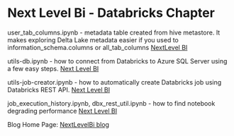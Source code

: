 Next Level Bi - Databricks Chapter
=============

user_tab_columns.ipynb - metadata table created from hive metastore. It makes exploring Delta Lake metadata easier if you used to information_schema.columns or all_tab_columns
[NextLevel BI](https://nextlevelbi.pl/databricks-user-table-columns/)

utils-db.ipynb - how to connect from Databricks to Azure SQL Server using a few easy steps.
[Next Level BI](https://nextlevelbi.pl/jak-polaczyc-sie-z-databricks-do-sql-servera/)

utils-job-creator.ipynb - how to automatically create Databricks job using Databricks REST API.
[Next Level BI](https://nextlevelbi.pl/generowanie-ladowanie-databricks-rest-api/)

job_execution_history.ipynb, dbx_rest_util.ipynb - how to find notebook degrading performance
[Next Level BI](https://nextlevelbi.pl/databricks-jak-znalezc-wolno-dzialajacy-notebook/)

Blog Home Page:
[NextLevelBi blog](https://nextlevelbi.pl)



